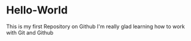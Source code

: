 # Hello-World
This is my first Repository on Github
I'm really glad learning how to work with Git and Github
